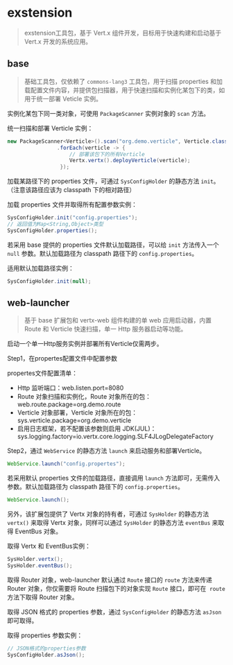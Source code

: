 # exstension
> exstension工具包，基于 Vert.x 组件开发，目标用于快速构建和启动基于 Vert.x 开发的系统应用。

## base
> 基础工具包，仅依赖了 `commons-lang3` 工具包，用于扫描 properties 和加载配置文件内容，并提供包扫描器，用于快速扫描和实例化某包下的类，如用于统一部署 Veticle 实例。

实例化某包下同一类对象，可使用 `PackageScanner` 实例对象的 `scan` 方法。

统一扫描和部署 Verticle 实例：  
```java
new PackageScanner<Verticle>().scan("org.demo.verticle", Verticle.class)
                .forEach(verticle -> {
                    // 部署该包下的所有Verticle
                    Vertx.vertx().deployVerticle(verticle);
                 });
```
加载某路径下的 properties 文件，可通过 `SysConfigHolder` 的静态方法 `init`。（注意该路径应该为 classpath 下的相对路径）

加载 properties 文件并取得所有配置参数实例：
```java
SysConfigHolder.init("config.properties");
// 返回值为Map<String,Object>类型
SysConfigHolder.properties();
```
若采用 base 提供的 properties 文件默认加载路径，可以给 `init` 方法传入一个 `null` 参数。默认加载路径为 classpath 路径下的 `config.properties`。

适用默认加载路径实例：
```java
SysConfigHolder.init(null);
```

## web-launcher
> 基于 base 扩展包和 vertx-web 组件构建的单 web 应用启动器，内置 Route 和 Verticle 快速扫描，单一 Http 服务器启动等功能。

启动一个单一Http服务实例并部署所有Verticle仅需两步。

Step1，在propertes配置文件中配置参数

propertes文件配置清单：
* Http 监听端口：web.listen.port=8080
* Route 对象扫描和实例化，Route 对象所在的包：web.route.package=org.demo.route
* Verticle 对象部署，Verticle 对象所在的包：sys.verticle.package=org.demo.verticle
* 启用日志框架，若不配置该参数则启用 JDK(JUL)： sys.logging.factory=io.vertx.core.logging.SLF4JLogDelegateFactory

Step2，通过 `WebService` 的静态方法 `launch` 来启动服务和部署Verticle。
```java
WebService.launch("config.propertes");
```
若采用默认 properties 文件的加载路径，直接调用 `launch` 方法即可，无需传入参数。默认加载路径为 classpath 路径下的 `config.properties`。

```java
WebService.launch();
```
另外，该扩展包提供了 Vertx 对象的持有者，可通过 `SysHolder` 的静态方法 `vertx()` 来取得 Vertx 对象，同样可以通过 `SysHolder` 的静态方法 `eventBus` 来取得 EventBus 对象。

取得 Vertx 和 EventBus实例：
```java
SysHolder.vertx();
SysHolder.eventBus();
```
取得 Router 对象，web-launcher 默认通过 `Route` 接口的 `route` 方法来传递 Router 对象，你仅需要将 Route 扫描包下的对象实现 `Route` 接口，即可在  `route` 方法下取得 Router 对象。

取得 JSON 格式的 properties 参数，通过 `SysConfigHolder` 的静态方法 `asJson` 即可取得。

取得 properties 参数实例：
```java
// JSON格式的properties参数
SysConfigHolder.asJson();
```
